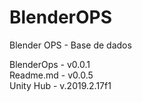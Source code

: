 # BlenderOPS
Blender OPS - Base de dados

BlenderOps - v0.0.1
<br>
Readme.md  - v0.0.5
<br>
Unity Hub  - v.2019.2.17f1
